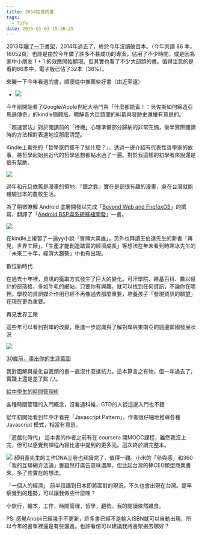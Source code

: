 ```yaml
---
title: 2014完食的書
tags:
  - life
date: 2015-01-03 15:36:25
---
```


2013年[曬了一下書架](http://blog.gasolin.idv.tw/2013/12/blog-post.html)，2014年過去了，終於今年沒讀破百本。（今年共讀 86 本，16052頁）也許是由於今年做了許多不甚成功的專案，佔用了不少時間，或是因為家中小朋友 1 + 1 的效應開始顯現。但其實也看了不少大部頭的書。值得注意的是看的86本中，電子版已佔了32本（38%）。

來曬一下今年看過的書，順便從中推薦些好書（由近至遠）

- ![](http://1.bp.blogspot.com/-OitxN6NZ9z8/VKodu1NXMMI/AAAAAAAADw8/-eIWqijFX8g/s1600/%E8%9E%A2%E5%B9%95%E5%BF%AB%E7%85%A7%2B2015-01-05%2B%E4%B8%8B%E5%8D%881.13.52.png)

今年剛開始看了Google/Apple世紀大格鬥與「什麼都能賣！：貝佐斯如何締造亞馬遜傳奇」的kindle簡體版。瞭解各大巨頭間的糾葛與發跡史還蠻有意思的。

「超速習法」對於閱讀前的「待機」心理準備部分歸納的非常完備，後半實際閱讀時的方法相對表達地沒那麼清楚。

Kindle上看完的「哲學家們都干了些什麼？」。透過一邊介紹有代表性哲學家的故事，將哲學起始到近代的哲學思想都點水過了一遍。對於我這樣的初學者來說還是很有幫助。

[![](http://4.bp.blogspot.com/--yo9QAvrT7Q/VKog6o-ldYI/AAAAAAAADxI/ZtF8dfyoaQA/s1600/%E8%9E%A2%E5%B9%95%E5%BF%AB%E7%85%A7%2B2015-01-05%2B%E4%B8%8B%E5%8D%881.14.41.png)](http://4.bp.blogspot.com/--yo9QAvrT7Q/VKog6o-ldYI/AAAAAAAADxI/ZtF8dfyoaQA/s1600/%E8%9E%A2%E5%B9%95%E5%BF%AB%E7%85%A7%2B2015-01-05%2B%E4%B8%8B%E5%8D%881.14.41.png)

過年和元旦依舊是漫畫的領地，「銀之匙」實在是部很有趣的漫畫，身在台灣就能體驗日本的農校生活。

為了稍微瞭解 Android 底層開發以完成「[Beyond Web and FirefoxOS](https://leanpub.com/gaiafromabove)」的撰寫，翻譯了「[Android BSP與系統移植開發](http://www.books.com.tw/products/0010632066)」一書。

[![](http://4.bp.blogspot.com/-cWZZdLYhoGY/VKohswBD8-I/AAAAAAAADxQ/hQOyHC58ElY/s1600/%E8%9E%A2%E5%B9%95%E5%BF%AB%E7%85%A7%2B2015-01-05%2B%E4%B8%8B%E5%8D%881.31.04.png)](http://4.bp.blogspot.com/-cWZZdLYhoGY/VKohswBD8-I/AAAAAAAADxQ/hQOyHC58ElY/s1600/%E8%9E%A2%E5%B9%95%E5%BF%AB%E7%85%A7%2B2015-01-05%2B%E4%B8%8B%E5%8D%881.31.04.png)

在kindle上複習了一遍yy小說「冒牌大英雄」，另外也拜讀王伯達先生的新書「再見，世界工廠」，「生產才能創造踏實的經濟成長」等想法在年末看到時寒冰先生的「未來二十年，經濟大趨勢」中也有出現。

數位新時代

在過去十年裡，資訊的獲取方式發生了巨大的變化。可汗學院、維基百科、數以億計的部落格，多如牛毛的網站，只要你有興趣，就可以找到任何資訊，不論你在哪裡。學校的資訊媒介作用已經不再像過去那麼重要，培養孩子「發現資訊的願望」在現在更為重要。

再見世界工廠

這些年可以看到對岸的改變，應進一步認識與了解對岸與東南亞的週邊鄰國發展狀況

[![](http://2.bp.blogspot.com/-_Hb1_Fx7yUI/VKoiwxQZ5mI/AAAAAAAADxc/Pu6WHabraUY/s1600/%E8%9E%A2%E5%B9%95%E5%BF%AB%E7%85%A7%2B2015-01-05%2B%E4%B8%8B%E5%8D%881.35.37.png)](http://2.bp.blogspot.com/-_Hb1_Fx7yUI/VKoiwxQZ5mI/AAAAAAAADxc/Pu6WHabraUY/s1600/%E8%9E%A2%E5%B9%95%E5%BF%AB%E7%85%A7%2B2015-01-05%2B%E4%B8%8B%E5%8D%881.35.37.png)

[30歲前，畫出你的生涯藍圖](http://www.anobii.com/books/30%E6%AD%B2%E5%89%8D%EF%BC%8C%E7%95%AB%E5%87%BA%E4%BD%A0%E7%9A%84%E7%94%9F%E6%B6%AF%E8%97%8D%E5%9C%96/9789866032516/01bf3bb1fd156bedae/)

我對圖解與量化自我類的書一直沒什麼抵抗力。這本算言之有物，但一年過去了，實踐上還是差了點 /_\。

[給中學生的時間管理術](http://www.anobii.com/books/%E7%B5%A6%E4%B8%AD%E5%AD%B8%E7%94%9F%E7%9A%84%E6%99%82%E9%96%93%E7%AE%A1%E7%90%86%E8%A1%93/9789862416983/01faa14757eb969216/) 

各種時間管理的入門概念，沒看過科維，GTD的人從這邊入門也不錯

從年初開始看到年中才看完「Javascript Pattern」，作者很仔細地推導各種 Javascript 模式，相當有意思。

「遊戲化時代」 這本書的作者之前有在 coursera 開MOOC課程，雖然我沒上完，但可以感覺到課程內容比書中提到的更多元。這次終於讀完整本。

[![](http://3.bp.blogspot.com/-BXU3Zr6RgjA/VKojz9wgjPI/AAAAAAAADxo/U0x0vBRBczs/s1600/%E8%9E%A2%E5%B9%95%E5%BF%AB%E7%85%A7%2B2015-01-05%2B%E4%B8%8B%E5%8D%881.39.57.png)](http://3.bp.blogspot.com/-BXU3Zr6RgjA/VKojz9wgjPI/AAAAAAAADxo/U0x0vBRBczs/s1600/%E8%9E%A2%E5%B9%95%E5%BF%AB%E7%85%A7%2B2015-01-05%2B%E4%B8%8B%E5%8D%881.39.57.png)
郝明義先生的工作DNA三卷也拜讀完了，值得一觀。小米的「參與感」和360「我的互聯網方法論」書雖然打廣告意味濃厚，但比起台灣的捧CEO類型商業書來，多了些實在的想法。

「一個人的經濟」 前半段講到日本即將面對的現況，不久也會出現在台灣。提早察覺到的趨勢，可以讓我做些什麼哩？

小旅行，繪本，工作，時間管理，哲學，趨勢。我的閱讀依然雜食。

PS: 感覺Anobii已經幾乎不更新，許多書已經不是輸入ISBN就可以自動出現，所以今年的書單裡還是有些漏書。也許看倌可以建議我將書架搬去哪好？
